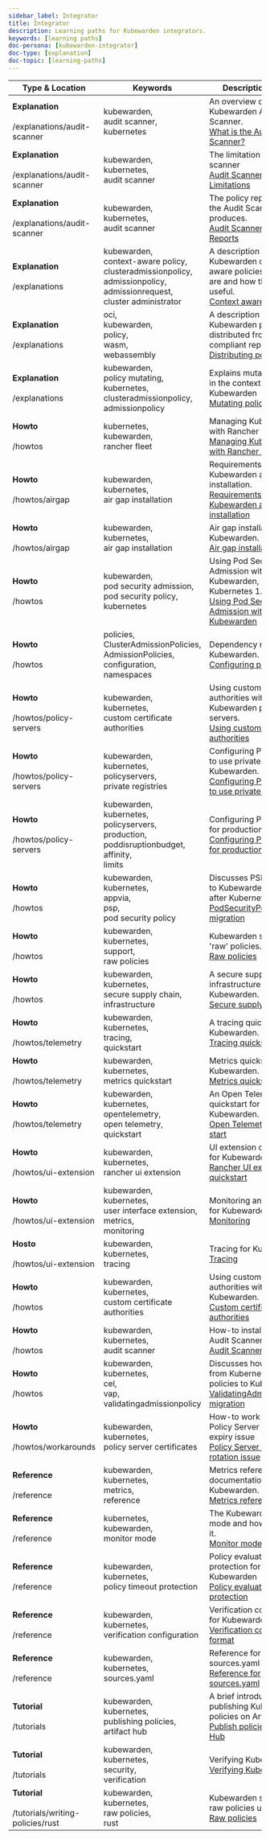```yaml
---
sidebar_label: Integrator
title: Integrator
description: Learning paths for Kubewarden integrators.
keywords: [learning paths]
doc-persona: [kubewarden-integrator]
doc-type: [explanation]
doc-topic: [learning-paths]
---
```


|Type & Location|Keywords|Description & Title|
|-|-|-|
|<strong>Explanation</strong><br/><br/>/explanations/audit-scanner|kubewarden,<br/>audit scanner,<br/>kubernetes|An overview of the Kubewarden Audit Scanner.<br/>[What is the Audit Scanner?](../explanations/audit-scanner/audit-scanner.md)|
|<strong>Explanation</strong><br/><br/>/explanations/audit-scanner|kubewarden,<br/>kubernetes,<br/>audit scanner|The limitation of the audit scanner<br/>[Audit Scanner - Limitations](../explanations/audit-scanner/limitations.md)|
|<strong>Explanation</strong><br/><br/>/explanations/audit-scanner|kubewarden,<br/>kubernetes,<br/>audit scanner|The policy reports that the Audit Scanner produces.<br/>[Audit Scanner - Policy Reports](../explanations/audit-scanner/policy-reports.md)|
|<strong>Explanation</strong><br/><br/>/explanations|kubewarden,<br/>context-aware policy,<br/>clusteradmissionpolicy,<br/>admissionpolicy,<br/>admissionrequest,<br/>cluster administrator|A description of Kubewarden context aware policies, what they are and how they are useful.<br/>[Context aware policies](../explanations/context-aware-policies.md)|
|<strong>Explanation</strong><br/><br/>/explanations|oci,<br/>kubewarden,<br/>policy,<br/>wasm,<br/>webassembly|A description of how Kubewarden policies are distributed from OCI-compliant repositories.<br/>[Distributing policies](../explanations/distributing-policies.md)|
|<strong>Explanation</strong><br/><br/>/explanations|kubewarden,<br/>policy mutating,<br/>kubernetes,<br/>clusteradmissionpolicy,<br/>admissionpolicy|Explains mutating policies in the context of Kubewarden<br/>[Mutating policies](../explanations/mutating-policies.md)|
|<strong>Howto</strong><br/><br/>/howtos|kubernetes,<br/>kubewarden,<br/>rancher fleet|Managing Kubewarden with Rancher Fleet.<br/>[Managing Kubewarden with Rancher Fleet](../howtos/Rancher-Fleet.md)|
|<strong>Howto</strong><br/><br/>/howtos/airgap|kubewarden,<br/>kubernetes,<br/>air gap installation|Requirements for a Kubewarden air gap installation.<br/>[Requirements for a Kubewarden air gap installation](../howtos/airgap/01-requirements.md)|
|<strong>Howto</strong><br/><br/>/howtos/airgap|kubewarden,<br/>kubernetes,<br/>air gap installation|Air gap installation for Kubewarden.<br/>[Air gap installation](../howtos/airgap/02-install.md)|
|<strong>Howto</strong><br/><br/>/howtos|kubewarden,<br/>pod security admission,<br/>pod security policy,<br/>kubernetes|Using Pod Security Admission with Kubewarden, since the Kubernetes 1.25 release.<br/>[Using Pod Security Admission with Kubewarden](../howtos/pod-security-admission-with-kubewarden.md)|
|<strong>Howto</strong><br/><br/>/howtos|policies,<br/>ClusterAdmissionPolicies,<br/>AdmissionPolicies,<br/>configuration,<br/>namespaces|Dependency matrix of Kubewarden.<br/>[Configuring policies](../howtos/policies.md)|
|<strong>Howto</strong><br/><br/>/howtos/policy-servers|kubewarden,<br/>kubernetes,<br/>custom certificate authorities|Using custom certificate authorities with Kubewarden policy servers.<br/>[Using custom certificate authorities](../howtos/policy-servers/01-custom-cas.md)|
|<strong>Howto</strong><br/><br/>/howtos/policy-servers|kubewarden,<br/>kubernetes,<br/>policyservers,<br/>private registries|Configuring PolicyServers to use private registries in Kubewarden.<br/>[Configuring PolicyServers to use private registries](../howtos/policy-servers/02-private-registry.md)|
|<strong>Howto</strong><br/><br/>/howtos/policy-servers|kubewarden,<br/>kubernetes,<br/>policyservers,<br/>production,<br/>poddisruptionbudget,<br/>affinity,<br/>limits|Configuring PolicyServers for production<br/>[Configuring PolicyServers for production](../howtos/policy-servers/03-production-deployments.md)|
|<strong>Howto</strong><br/><br/>/howtos|kubewarden,<br/>kubernetes,<br/>appvia,<br/>psp,<br/>pod security policy|Discusses PSP migration to Kubewarden policies after Kubernetes v1.25.<br/>[PodSecurityPolicy migration](../howtos/psp-migration.md)|
|<strong>Howto</strong><br/><br/>/howtos|kubewarden,<br/>kubernetes,<br/>support,<br/>raw policies|Kubewarden support for 'raw' policies.<br/>[Raw policies](../howtos/raw-policies.md)|
|<strong>Howto</strong><br/><br/>/howtos|kubewarden,<br/>kubernetes,<br/>secure supply chain,<br/>infrastructure|A secure supply chain infrastructure using Kubewarden.<br/>[Secure supply chain](../howtos/secure-supply-chain.md)|
|<strong>Howto</strong><br/><br/>/howtos/telemetry|kubewarden,<br/>kubernetes,<br/>tracing,<br/>quickstart|A tracing quickstart for Kubewarden.<br/>[Tracing quickstart](../howtos/telemetry/20-tracing-qs.md)|
|<strong>Howto</strong><br/><br/>/howtos/telemetry|kubewarden,<br/>kubernetes,<br/>metrics quickstart|Metrics quickstart in Kubewarden.<br/>[Metrics quickstart](../howtos/telemetry/30-metrics-qs.md)|
|<strong>Howto</strong><br/><br/>/howtos/telemetry|kubewarden,<br/>kubernetes,<br/>opentelemetry,<br/>open telemetry,<br/>quickstart|An Open Telemetry quickstart for Kubewarden.<br/>[Open Telemetry quick start](../howtos/telemetry/10-opentelemetry-qs.md)|
|<strong>Howto</strong><br/><br/>/howtos/ui-extension|kubewarden,<br/>kubernetes,<br/>rancher ui extension|UI extension quickstart for Kubewarden.<br/>[Rancher UI extension quickstart](../howtos/ui-extension/01-install.md)|
|<strong>Howto</strong><br/><br/>/howtos/ui-extension|kubewarden,<br/>kubernetes,<br/>user interface extension,<br/>metrics,<br/>monitoring|Monitoring and metrics for Kubewarden.<br/>[Monitoring](../howtos/ui-extension/02-metrics.md)|
|<strong>Hosto</strong><br/><br/>/howtos/ui-extension|kubewarden,<br/>kubernetes,<br/>tracing|Tracing for Kubewarden.<br/>[Tracing](../howtos/ui-extension/03-tracing.md)|
|<strong>Howto</strong><br/><br/>/howtos|kubewarden,<br/>kubernetes,<br/>custom certificate authorities|Using custom certificate authorities with Kubewarden.<br/>[Custom certificate authorities](../howtos/custom-certificate-authorities.md)|
|<strong>Howto</strong><br/><br/>/howtos|kubewarden,<br/>kubernetes,<br/>audit scanner|How-to install and use Audit Scanner.<br/>[Audit Scanner](../howtos/audit-scanner.md)|
|<strong>Howto</strong><br/><br/>/howtos|kubewarden,<br/>kubernetes,<br/>cel,<br/>vap,<br/>validatingadmissionpolicy|Discusses how to migrate from Kubernetes VAP policies to Kubewarden.<br/>[ValidatingAdmissionPolicy migration](../howtos/vap-migration.md)|
|<strong>Howto</strong><br/><br/>/howtos/workarounds|kubewarden,<br/>kubernetes,<br/>policy server certificates|How-to work around Policy Server certificate expiry issue<br/>[Policy Server certificate rotation issue](../howtos/workarounds/policy-server-certificate-expiry.md)|
|<strong>Reference</strong><br/><br/>/reference|kubewarden,<br/>kubernetes,<br/>metrics,<br/>reference|Metrics reference documentation for Kubewarden.<br/>[Metrics reference](../reference/metrics-reference.md)|
|<strong>Reference</strong><br/><br/>/reference|kubernetes,<br/>kubewarden,<br/>monitor mode|The Kubewarden monitor mode and how to activate it.<br/>[Monitor mode](../reference/monitor-mode.md)|
|<strong>Reference</strong><br/><br/>/reference|kubewarden,<br/>kubernetes,<br/>policy timeout protection|Policy evaluation timeout protection for Kubewarden<br/>[Policy evaluation timeout protection](../reference/policy-evaluation-timeout.md)|
|<strong>Reference</strong><br/><br/>/reference|kubewarden,<br/>kubernetes,<br/>verification configuration|Verification configuration for Kubewarden.<br/>[Verification configuration format](../reference/verification-config.md)|
|<strong>Reference</strong><br/><br/>/reference|kubewarden,<br/>kubernetes,<br/>sources.yaml|Reference for sources.yaml<br/>[Reference for sources.yaml](../reference/sources_yaml.md)|
|<strong>Tutorial</strong><br/><br/>/tutorials|kubewarden,<br/>kubernetes,<br/>publishing policies,<br/>artifact hub|A brief introduction to publishing Kubewarden policies on Artifact Hub.<br/>[Publish policies to Artifact Hub](../tutorials/publish-policy-to-artifact-hub.md)|
|<strong>Tutorial</strong><br/><br/>/tutorials|kubewarden,<br/>kubernetes,<br/>security,<br/>verification|Verifying Kubewarden.<br/>[Verifying Kubewarden](../tutorials/verifying-kubewarden.md)|
|<strong>Tutorial</strong><br/><br/>/tutorials/writing-policies/rust|kubewarden,<br/>kubernetes,<br/>raw policies,<br/>rust|Kubewarden support for raw policies using Rust.<br/>[Raw policies](../tutorials/writing-policies/rust/08-raw-policies.md)|

